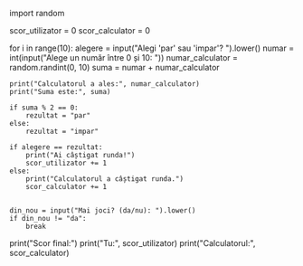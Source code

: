 
import random

scor_utilizator = 0
scor_calculator = 0

for i in range(10):
    alegere = input("Alegi 'par' sau 'impar'? ").lower()
    numar = int(input("Alege un număr între 0 și 10: "))
    numar_calculator = random.randint(0, 10)
    suma = numar + numar_calculator
    

    print("Calculatorul a ales:", numar_calculator)
    print("Suma este:", suma)

    if suma % 2 == 0:
        rezultat = "par"
    else:
        rezultat = "impar"

    if alegere == rezultat:
        print("Ai câștigat runda!")
        scor_utilizator += 1
    else:
        print("Calculatorul a câștigat runda.")
        scor_calculator += 1


    din_nou = input("Mai joci? (da/nu): ").lower()
    if din_nou != "da":
        break

print("Scor final:")
print("Tu:", scor_utilizator)
print("Calculatorul:", scor_calculator)

